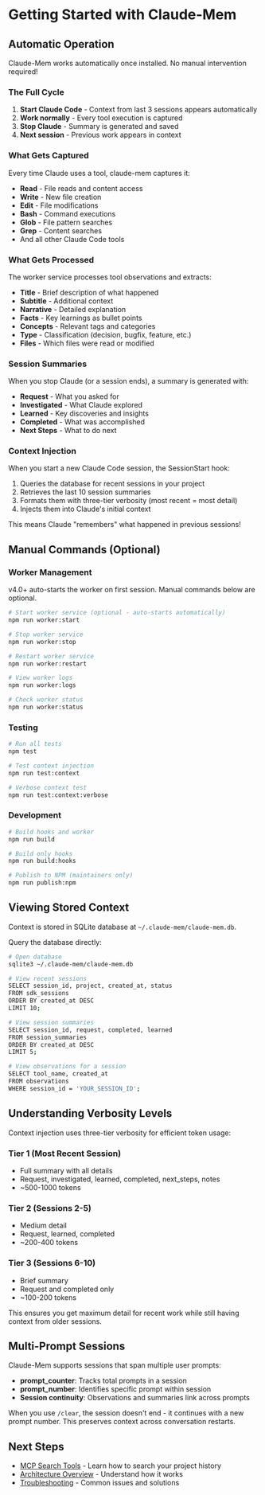 # Getting Started with Claude-Mem

## Automatic Operation

Claude-Mem works automatically once installed. No manual intervention required!

### The Full Cycle

1. **Start Claude Code** - Context from last 3 sessions appears automatically
2. **Work normally** - Every tool execution is captured
3. **Stop Claude** - Summary is generated and saved
4. **Next session** - Previous work appears in context

### What Gets Captured

Every time Claude uses a tool, claude-mem captures it:

- **Read** - File reads and content access
- **Write** - New file creation
- **Edit** - File modifications
- **Bash** - Command executions
- **Glob** - File pattern searches
- **Grep** - Content searches
- And all other Claude Code tools

### What Gets Processed

The worker service processes tool observations and extracts:

- **Title** - Brief description of what happened
- **Subtitle** - Additional context
- **Narrative** - Detailed explanation
- **Facts** - Key learnings as bullet points
- **Concepts** - Relevant tags and categories
- **Type** - Classification (decision, bugfix, feature, etc.)
- **Files** - Which files were read or modified

### Session Summaries

When you stop Claude (or a session ends), a summary is generated with:

- **Request** - What you asked for
- **Investigated** - What Claude explored
- **Learned** - Key discoveries and insights
- **Completed** - What was accomplished
- **Next Steps** - What to do next

### Context Injection

When you start a new Claude Code session, the SessionStart hook:

1. Queries the database for recent sessions in your project
2. Retrieves the last 10 session summaries
3. Formats them with three-tier verbosity (most recent = most detail)
4. Injects them into Claude's initial context

This means Claude "remembers" what happened in previous sessions!

## Manual Commands (Optional)

### Worker Management

v4.0+ auto-starts the worker on first session. Manual commands below are optional.

```bash
# Start worker service (optional - auto-starts automatically)
npm run worker:start

# Stop worker service
npm run worker:stop

# Restart worker service
npm run worker:restart

# View worker logs
npm run worker:logs

# Check worker status
npm run worker:status
```

### Testing

```bash
# Run all tests
npm test

# Test context injection
npm run test:context

# Verbose context test
npm run test:context:verbose
```

### Development

```bash
# Build hooks and worker
npm run build

# Build only hooks
npm run build:hooks

# Publish to NPM (maintainers only)
npm run publish:npm
```

## Viewing Stored Context

Context is stored in SQLite database at `~/.claude-mem/claude-mem.db`.

Query the database directly:

```bash
# Open database
sqlite3 ~/.claude-mem/claude-mem.db

# View recent sessions
SELECT session_id, project, created_at, status
FROM sdk_sessions
ORDER BY created_at DESC
LIMIT 10;

# View session summaries
SELECT session_id, request, completed, learned
FROM session_summaries
ORDER BY created_at DESC
LIMIT 5;

# View observations for a session
SELECT tool_name, created_at
FROM observations
WHERE session_id = 'YOUR_SESSION_ID';
```

## Understanding Verbosity Levels

Context injection uses three-tier verbosity for efficient token usage:

### Tier 1 (Most Recent Session)
- Full summary with all details
- Request, investigated, learned, completed, next_steps, notes
- ~500-1000 tokens

### Tier 2 (Sessions 2-5)
- Medium detail
- Request, learned, completed
- ~200-400 tokens

### Tier 3 (Sessions 6-10)
- Brief summary
- Request and completed only
- ~100-200 tokens

This ensures you get maximum detail for recent work while still having context from older sessions.

## Multi-Prompt Sessions

Claude-Mem supports sessions that span multiple user prompts:

- **prompt_counter**: Tracks total prompts in a session
- **prompt_number**: Identifies specific prompt within session
- **Session continuity**: Observations and summaries link across prompts

When you use `/clear`, the session doesn't end - it continues with a new prompt number. This preserves context across conversation restarts.

## Next Steps

- [MCP Search Tools](search-tools.md) - Learn how to search your project history
- [Architecture Overview](../architecture/overview.md) - Understand how it works
- [Troubleshooting](../troubleshooting.md) - Common issues and solutions
